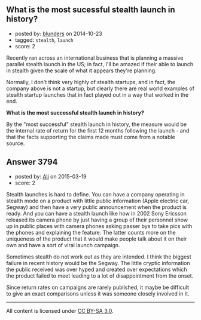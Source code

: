 ## What is the most sucessful stealth launch in history?

- posted by: [blunders](https://stackexchange.com/users/216182/blunders) on 2014-10-23
- tagged: `stealth`, `launch`
- score: 2

Recently ran across an international business that is planning a massive parallel stealth launch in the US; in fact, I'll be amazed if their able to launch in stealth given the scale of what it appears they're planning. 

Normally, I don't think very highly of stealth startups, and in fact, the company above is not a startup, but clearly there are real world examples of stealth startup launches that in fact played out in a way that worked in the end. 

**What is the most successful stealth launch in history?**

By the "most successful" stealth launch in history, the measure would be the internal rate of return for the first 12 months following the launch - and that the facts supporting the claims made must come from a notable source.


## Answer 3794

- posted by: [Ali](https://stackexchange.com/users/2815644/ali) on 2015-03-19
- score: 2

Stealth launches is hard to define. You can have a company operating in stealth mode on a product with little public information (Apple electric car, Segway) and then have a very public announcement when the product is ready. And you can have a stealth launch like how in 2002 Sony Ericsson released its camera phone by just having a group of their personnel show up in public places with camera phones asking passer bys to take pics with the phones and explaining the feature. The latter counts more on the uniqueness of the product that it would make people talk about it on their own and have a sort of viral launch campaign. 

Sometimes stealth do not work out as they are intended. I think the biggest failure in recent history would be the Segway. The little cryptic information the public received was over hyped and created over expectations which the product failed to meet leading to a lot of disappointment from the onset. 

Since return rates on campaigns are rarely published, it maybe be difficult to give an exact comparisons unless it was someone closely involved in it.



---

All content is licensed under [CC BY-SA 3.0](https://creativecommons.org/licenses/by-sa/3.0/).
